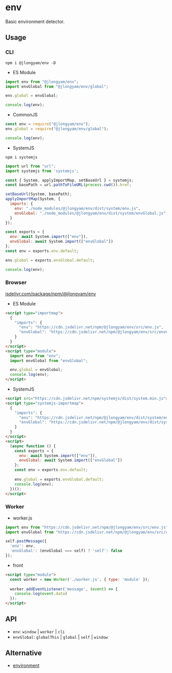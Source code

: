 # env

Basic environment detector.

## Usage

### CLI

`npm i @jlongyam/env -D`

- ES Module

```js
import env from "@jlongyam/env";
import envGlobal from "@jlongyam/env/global";

env.global = envGlobal;

console.log(env);
```

- CommonJS

```js
const env = require("@jlongyam/env");
env.global = require("@jlongyam/env/global");

console.log(env);
```

- SystemJS

`npm i systemjs`

```js
import url from "url";
import systemjs from 'systemjs';

const { System, applyImportMap, setBaseUrl } = systemjs;
const basePath = url.pathToFileURL(process.cwd()).href;

setBaseUrl(System, basePath);
applyImportMap(System, {
  imports: {
    env: "./node_modules/@jlongyam/env/dist/system/env.js",
    envGlobal: "./node_modules/@jlongyam/env/dist/system/envGlobal.js"
  }
});

const exports = {
  env: await System.import(["env"]),
  envGlobal: await System.import(["envGlobal"])
};
const env = exports.env.default;

env.global = exports.envGlobal.default;

console.log(env);
```

### Browser

[jsdelivr.com/package/npm/@jlongyam/env](https://www.jsdelivr.com/package/npm/@jlongyam/env?tab=files)

- ES Module

```html
<script type="importmap">
  {
    "imports": {
      "env": "https://cdn.jsdelivr.net/npm/@jlongyam/env/src/env.js",
      "envGlobal": "https://cdn.jsdelivr.net/npm/@jlongyam/env/src/envGlobal.js"
    }
  }
</script>
<script type="module">
  import env from "env";
  import envGlobal from "envGlobal";

  env.global = envGlobal;
  console.log(env);
</script>
```

- SystemJS

```html
<script src="https://cdn.jsdelivr.net/npm/systemjs/dist/system.min.js"></script>
<script type="systemjs-importmap">
  {
    "imports": {
      "env": "https://cdn.jsdelivr.net/npm/@jlongyam/env/dist/system/env.js",
      "envGlobal": "https://cdn.jsdelivr.net/npm/@jlongyam/env/dist/system/envGlobal.js"
    }
  }
</script>
<script>
  (async function () {
    const exports = {
      env: await System.import(["env"]),
      envGlobal: await System.import(["envGlobal"])
    };
    const env = exports.env.default;
    
    env.global = exports.envGlobal.default;
    console.log(env);
  })();
</script>
```

### Worker

- worker.js

```js
import env from "https://cdn.jsdelivr.net/npm/@jlongyam/env/src/env.js";
import envGlobal from "https://cdn.jsdelivr.net/npm/@jlongyam/env/src/envGlobal.js";

self.postMessage({
  'env': env,
  'envGlobal': (envGlobal === self) ? 'self': false
});
```

- front

```html
<script type="module">
  const worker = new Worker('./worker.js', { type: 'module' });
  
  worker.addEventListener('message', (event) => {
    console.log(event.data)
  });
</script>
```

## API

- `env`: `window` | `worker` | `cli`
- `envGlobal`: `globalThis` | `global` | `self` | `window`

## Alternative

- [environment](https://github.com/sindresorhus/environment)
